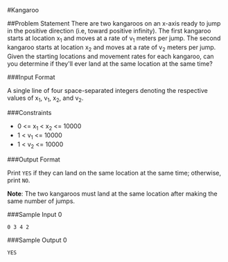 #Kangaroo

##Problem Statement
There are two kangaroos on an x-axis ready to jump in the positive direction (i.e, toward positive infinity). The first kangaroo starts at location x<sub>1</sub> and moves at a rate of v<sub>1</sub> meters per jump. The second kangaroo starts at location x<sub>2</sub> and moves at a rate of v<sub>2</sub> meters per jump. Given the starting locations and movement rates for each kangaroo, can you determine if they'll ever land at the same location at the same time?

###Input Format

A single line of four space-separated integers denoting the respective values of x<sub>1</sub>, v<sub>1</sub>, x<sub>2</sub>, and v<sub>2</sub>.

###Constraints
* 0 <= x<sub>1</sub> < x<sub>2</sub> <= 10000
* 1 < v<sub>1</sub> <= 10000
* 1 < v<sub>2</sub> <= 10000

###Output Format

Print `YES` if they can land on the same location at the same time; otherwise, print `NO`.

**Note**: The two kangaroos must land at the same location after making the same number of jumps.

###Sample Input 0

```
0 3 4 2
```

###Sample Output 0

```
YES
```